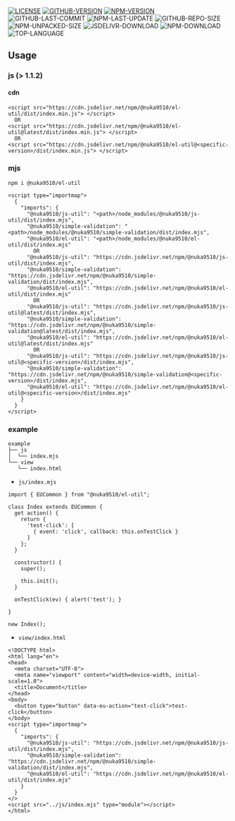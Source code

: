 [![LICENSE][license]][license-url]
[![GITHUB-VERSION][github-version]][github-version-url]
[![NPM-VERSION][npm-version]][npm-version-url]
![GITHUB-LAST-COMMIT][github-last-commit]
![NPM-LAST-UPDATE][npm-last-update]
![GITHUB-REPO-SIZE][github-repo-size]
![NPM-UNPACKED-SIZE][npm-unpacked-size]
![JSDELIVR-DOWNLOAD][jsdelivr-download]
![NPM-DOWNLOAD][npm-download]
![TOP-LANGUAGE][top-language]

[license]: https://img.shields.io/npm/l/%40nuka9510%2Fel-util
[license-url]: https://github.com/nuka9510/el-util/blob/main/LICENSE

[github-version]: https://img.shields.io/github/package-json/v/nuka9510/el-util?logo=github
[github-version-url]: https://github.com/nuka9510/el-util

[npm-version]: https://img.shields.io/npm/v/%40nuka9510%2Fel-util?logo=npm
[npm-version-url]: https://www.npmjs.com/package/@nuka9510/el-util

[github-last-commit]: https://img.shields.io/github/last-commit/nuka9510/el-util?logo=github

[npm-last-update]: https://img.shields.io/npm/last-update/%40nuka9510%2Fel-util?logo=npm

[github-repo-size]: https://img.shields.io/github/repo-size/nuka9510/el-util?logo=github

[npm-unpacked-size]: https://img.shields.io/npm/unpacked-size/%40nuka9510%2Fel-util?logo=npm

[jsdelivr-download]: https://img.shields.io/jsdelivr/npm/hm/%40nuka9510/el-util?logo=jsdelivr

[npm-download]: https://img.shields.io/npm/dm/%40nuka9510%2Fel-util?logo=npm

[top-language]: https://img.shields.io/github/languages/top/nuka9510/el-util

## Usage
### js (> 1.1.2)
#### cdn
```
<script src="https://cdn.jsdelivr.net/npm/@nuka9510/el-util/dist/index.min.js"> </script>
  OR
<script src="https://cdn.jsdelivr.net/npm/@nuka9510/el-util@latest/dist/index.min.js"> </script>
  OR
<script src="https://cdn.jsdelivr.net/npm/@nuka9510/el-util@<specific-version>/dist/index.min.js"> </script>
```
### mjs
```
npm i @nuka9510/el-util
```
```
<script type="importmap">
  {
    "imports": {
      "@nuka9510/js-util": "<path>/node_modules/@nuka9510/js-util/dist/index.mjs",
      "@nuka9510/simple-validation": "<path>/node_modules/@nuka9510/simple-validation/dist/index.mjs",
      "@nuka9510/el-util": "<path>/node_modules/@nuka9510/el-util/dist/index.mjs"
        OR
      "@nuka9510/js-util": "https://cdn.jsdelivr.net/npm/@nuka9510/js-util/dist/index.mjs",
      "@nuka9510/simple-validation": "https://cdn.jsdelivr.net/npm/@nuka9510/simple-validation/dist/index.mjs",
      "@nuka9510/el-util": "https://cdn.jsdelivr.net/npm/@nuka9510/el-util/dist/index.mjs"
        OR
      "@nuka9510/js-util": "https://cdn.jsdelivr.net/npm/@nuka9510/js-util@latest/dist/index.mjs",
      "@nuka9510/simple-validation": "https://cdn.jsdelivr.net/npm/@nuka9510/simple-validation@latest/dist/index.mjs",
      "@nuka9510/el-util": "https://cdn.jsdelivr.net/npm/@nuka9510/el-util@latest/dist/index.mjs"
        OR
      "@nuka9510/js-util": "https://cdn.jsdelivr.net/npm/@nuka9510/js-util@<specific-version>/dist/index.mjs",
      "@nuka9510/simple-validation": "https://cdn.jsdelivr.net/npm/@nuka9510/simple-validation@<specific-version>/dist/index.mjs",
      "@nuka9510/el-util": "https://cdn.jsdelivr.net/npm/@nuka9510/el-util@<specific-version>/dist/index.mjs"
    }
  }
</script>
```
### example
```
example
├── js
│  └── index.mjs
└── view
   └── index.html
```
- `js/index.mjs`
```
import { EUCommon } from "@nuka9510/el-util";

class Index extends EUCommon {
  get action() {
    return {
      'test-click': [
        { event: 'click', callback: this.onTestClick }
      ]
    };
  }

  constructor() {
    super();
    
    this.init();
  }

  onTestClick(ev) { alert('test'); }

}

new Index();
```
- `view/index.html`
```
<!DOCTYPE html>
<html lang="en">
<head>
  <meta charset="UTF-8">
  <meta name="viewport" content="width=device-width, initial-scale=1.0">
  <title>Document</title>
</head>
<body>
  <button type="button" data-eu-action="test-click">test-click</button>
</body>
<script type="importmap">
  {
    "imports": {
      "@nuka9510/js-util": "https://cdn.jsdelivr.net/npm/@nuka9510/js-util/dist/index.mjs",
      "@nuka9510/simple-validation": "https://cdn.jsdelivr.net/npm/@nuka9510/simple-validation/dist/index.mjs",
      "@nuka9510/el-util": "https://cdn.jsdelivr.net/npm/@nuka9510/el-util/dist/index.mjs"
    }
  }
</>
<script src="../js/index.mjs" type="module"></script>
</html>
```